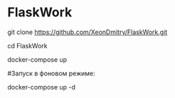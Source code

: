 # FlaskWork

git clone https://github.com/XeonDmitry/FlaskWork.git

cd FlaskWork

docker-compose up 

#Запуск в фоновом режиме:

docker-compose up -d
